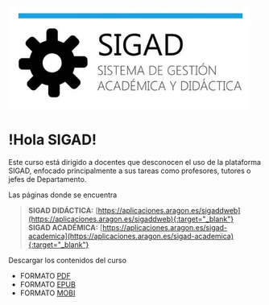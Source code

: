 ![logo SIGAD](https://raw.githubusercontent.com/catedu/curso-basico-sigad/master/img/SIGAD.png)   
# !Hola SIGAD! 
Este curso está dirigido a docentes que desconocen el uso de la plataforma SIGAD,  enfocado principalmente a sus tareas como profesores, tutores o jefes de Departamento.   

Las páginas donde se encuentra  
  > **SIGAD DIDÁCTICA:**  [https://aplicaciones.aragon.es/sigaddweb](https://aplicaciones.aragon.es/sigaddweb){:target="_blank"}  
  > **SIGAD ACADÉMICA:**  [https://aplicaciones.aragon.es/sigad-academica](https://aplicaciones.aragon.es/sigad-academica){:target="_blank"}   
 >  
Descargar los contenidos del curso
* FORMATO [PDF](https://github.com/catedu/curso-basico-sigad/raw/gh-pages/mybook/curso-basico-sigad.pdf)
* FORMATO [EPUB](https://github.com/catedu/curso-basico-sigad/raw/gh-pages/mybook/curso-basico-sigad.epub)
* FORMATO [MOBI](https://github.com/catedu/curso-basico-sigad/raw/gh-pages/mybook/curso-basico-sigad.mobi)
